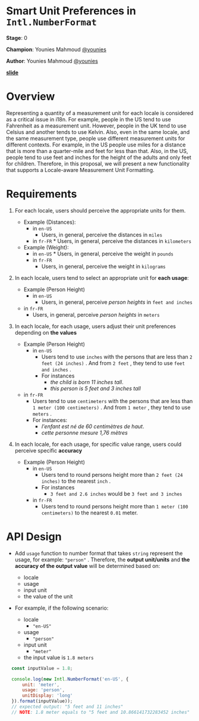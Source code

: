 # Smart Unit Preferences in `Intl.NumberFormat` 

**Stage**: 0

**Champion**: Younies Mahmoud [@younies](https://github.com/younies)

**Author**: Younies Mahmoud [@younies](https://github.com/younies)

**[slide](https://bit.ly/smart-unit-preferences-in-intl-number-format)**

# Overview

Representing a quantity of a measurement unit for each locale is considered as a critical issue in i18n. For example, people in the US tend to use Fahrenheit as a measurement unit. However, people in the UK tend to use Celsius and another tends to use Kelvin.  Also, even in the same locale, and the same measurement type, people use different measurement units for different contexts. For example, in the US people use miles for a distance that is more than a quarter-mile and feet for less than that. Also, in the US, people tend to use feet and inches for the height of the adults and only feet for children. 
Therefore, in this proposal, we will present a new functionality that supports a Locale-aware Measurement Unit Formatting.

# Requirements

1. For each locale, users should perceive the appropriate units for them.
    + Example (Distances): 
        - in `en-US` 
            * Users, in general, perceive the distances in `miles` 
        - in `fr-FR` 
              * Users, in general, perceive the distances in `kilometers` 
    + Example (Weight): 
        - in `en-US` 
              * Users, in general, perceive the weight in `pounds` 
        - in `fr-FR` 
            * Users, in general, perceive the weight in `kilograms` 

1. In each locale, users tend to select an appropriate unit for **each usage**:
   + Example (Person Height)
     - in `en-US` 
       * Users, in general, perceive *person heights* in `feet and inches` 
    - in `fr-FR` 
      * Users, in general, perceive *person heights* in `meters` 

1. In each locale, for each usage, users adjust their unit preferences depending on **the values**
   + Example (Person Height)
     - in `en-US` 
        * Users tend to use `inches` with the persons that are less than `2 feet (24 inches)` . And from `2 feet` , they tend to use `feet and inches` .
        * For instances
          * *the child is born 11 inches tall*.
          * *this person is 5 feet and 3 inches tall*
    - in `fr-FR` 
      * Users tend to use `centimeters` with the persons that are less than `1 meter (100 centimeters)` . And from `1 meter` , they tend to use `meters` .
      * For instances:
        * *l'enfant est né de 60 centimètres de haut*.
        * *cette personne mesure 1,76 mètres*

1. In each locale, for each usage, for specific value range, users could perceive specific **accuracy**
    + Example (Person Height)
      - in `en-US` 
        * Users tend to round persons height more than `2 feet (24 inches)` to the nearest `inch` .
        * For instances
          * `3 feet and 2.6 inches` would be `3 feet and 3 inches` 
      - in `fr-FR` 
        * Users tend to round persons height more than `1 meter (100 centimeters)` to the nearest `0.01` meter.

# API Design

* Add `usage` function to number format that takes `string` represent the usage, for example: `"person"` . Therefore, the **output unit/units** and **the accuracy of the output value** will be determined based on:  
  + locale
  + usage
  + input unit
  + the value of the unit

* For example, if the following scenario:
  * locale
    - `"en-US"` 
  * usage
    - `"person"` 
  * input unit
    - `"meter"` 
  * the input value is `1.8 meters` 

``` javascript
  const inputValue = 1.8;

  console.log(new Intl.NumberFormat('en-US', {
      unit: 'meter',
      usage: 'person',
      unitDisplay: 'long'
  }).format(inputValue));
  // expected output: "5 feet and 11 inches"
  // NOTE: 1.8 meter equals to "5 feet and 10.866141732283452 inches"
```
